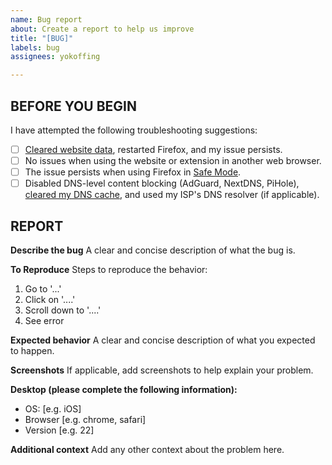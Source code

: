 ```yaml
---
name: Bug report
about: Create a report to help us improve
title: "[BUG]"
labels: bug
assignees: yokoffing

---
```


## BEFORE YOU BEGIN
I have attempted the following troubleshooting suggestions:
- [ ] [Cleared website data](https://www.hostinger.com/tutorials/wp-content/uploads/sites/2/2018/05/clear-browser-cache-firefox.png), restarted Firefox, and my issue persists.
- [ ] No issues when using the website or extension in another web browser.
- [ ] The issue persists when using Firefox in [Safe Mode](https://support.mozilla.org/en-US/kb/troubleshoot-firefox-issues-using-safe-mode#w_how-to-start-firefox-in-safe-mode).
- [ ] Disabled DNS-level content blocking (AdGuard, NextDNS, PiHole), [cleared my DNS cache](https://www.pcmag.com/how-to/how-to-flush-your-dns-cache), and used my ISP's DNS resolver (if applicable).

## REPORT
**Describe the bug**
A clear and concise description of what the bug is.

**To Reproduce**
Steps to reproduce the behavior:
1. Go to '...'
2. Click on '....'
3. Scroll down to '....'
4. See error

**Expected behavior**
A clear and concise description of what you expected to happen.

**Screenshots**
If applicable, add screenshots to help explain your problem.

**Desktop (please complete the following information):**
 - OS: [e.g. iOS]
 - Browser [e.g. chrome, safari]
 - Version [e.g. 22]

**Additional context**
Add any other context about the problem here.
